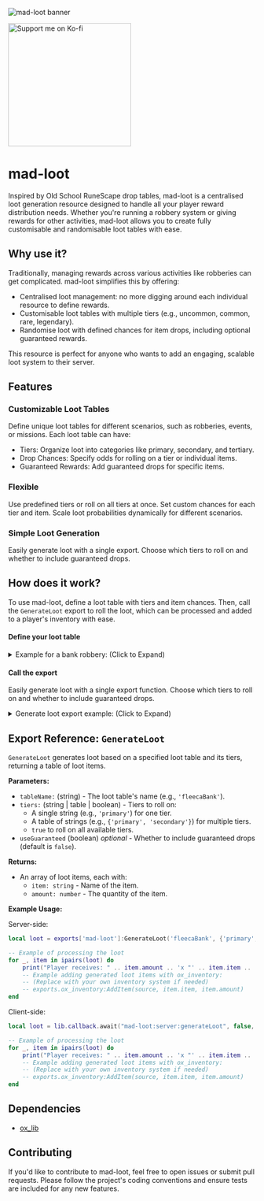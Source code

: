 ![mad-loot banner](https://github.com/user-attachments/assets/5af537ad-3cef-4576-b544-3ef425b5801c)

<a href="https://ko-fi.com/madcap" target="_blank"><img src="https://assets-global.website-files.com/5c14e387dab576fe667689cf/64f1a9ddd0246590df69ea0b_kofi_long_button_red%25402x-p-500.png" alt="Support me on Ko-fi" width="250"></a>

# mad-loot

Inspired by Old School RuneScape drop tables, mad-loot is a centralised loot generation resource designed to handle all your player reward distribution needs. Whether you're running a robbery system or giving rewards for other activities, mad-loot allows you to create fully customisable and randomisable loot tables with ease.

## Why use it?

Traditionally, managing rewards across various activities like robberies can get complicated. mad-loot simplifies this by offering:

- Centralised loot management: no more digging around each individual resource to define rewards.
- Customisable loot tables with multiple tiers (e.g., uncommon, common, rare, legendary).
- Randomise loot with defined chances for item drops, including optional guaranteed rewards.

This resource is perfect for anyone who wants to add an engaging, scalable loot system to their server.

## Features

### Customizable Loot Tables
Define unique loot tables for different scenarios, such as robberies, events, or missions.
Each loot table can have:
- Tiers: Organize loot into categories like primary, secondary, and tertiary.
- Drop Chances: Specify odds for rolling on a tier or individual items.
- Guaranteed Rewards: Add guaranteed drops for specific items.

### Flexible
Use predefined tiers or roll on all tiers at once.
Set custom chances for each tier and item.
Scale loot probabilities dynamically for different scenarios.

### Simple Loot Generation
Easily generate loot with a single export. Choose which tiers to roll on and whether to include guaranteed drops.

## How does it work?

To use mad-loot, define a loot table with tiers and item chances. Then, call the `GenerateLoot` export to roll the loot, which can be processed and added to a player's inventory with ease.

#### Define your loot table
<details>
<summary>Example for a bank robbery: (Click to Expand)</summary>

```lua
-- Here's how you might define a loot table for a robbery scenario like the Fleeca Bank:
fleecaBank = {
    primary = {
        tableChance = { low = 1, high = 1 },
        items = {
            { item = "lockpick", itemChance = { low = 1, high = 2 }, minAmount = 1, maxAmount = 10 },
            { item = "water", itemChance = { low = 1, high = 5 }, minAmount = 1, maxAmount = 10 },
            { item = "cola", itemChance = { low = 1, high = 3 }, minAmount = 1, maxAmount = 10 },
        },
        guaranteed = {
            { item = "coffee", minAmount = 1, maxAmount = 1 },
        }
    },
    secondary = {
        tableChance = { low = 1, high = 10 },
        items = {
            { item = "ammo-9", itemChance = { low = 50, high = 100 }, minAmount = 1, maxAmount = 10 },
            { item = "garbage", itemChance = { low = 15, high = 100 }, minAmount = 1, maxAmount = 10 },
        },
    },
    -- define as many tiers as you like
}
```
</details>

#### Call the export
Easily generate loot with a single export function. Choose which tiers to roll on and whether to include guaranteed drops.

<details>
<summary>Generate loot export example: (Click to Expand)</summary>

```lua
local tableName = "fleecaBank"      -- The name of the loot table to use
local tiers = true                  -- Roll on all available tiers
local useGuaranteed = true          -- Include guaranteed drops

local loot = exports["mad-loot"]:GenerateLoot(tableName, tiers, useGuaranteed)
```
</details>

## Export Reference: `GenerateLoot`

`GenerateLoot` generates loot based on a specified loot table and its tiers, returning a table of loot items.

**Parameters:**
- `tableName:` (string) - The loot table's name (e.g., `'fleecaBank'`).
- `tiers:` (string | table | boolean) - Tiers to roll on:
  - A single string (e.g., `'primary'`) for one tier.
  - A table of strings (e.g., `{'primary', 'secondary'}`) for multiple tiers.
  - `true` to roll on all available tiers.
- `useGuaranteed` (boolean) *optional* - Whether to include guaranteed drops (default is `false`).

**Returns:**
- An array of loot items, each with:
  - `item: string` - Name of the item.
  - `amount: number` - The quantity of the item.


**Example Usage:**

Server-side:

```lua
local loot = exports['mad-loot']:GenerateLoot('fleecaBank', {'primary', 'secondary'}, true)

-- Example of processing the loot
for _, item in ipairs(loot) do
    print("Player receives: " .. item.amount .. 'x "' .. item.item .. '"')
    -- Example adding generated loot items with ox_inventory:
    -- (Replace with your own inventory system if needed)
    -- exports.ox_inventory:AddItem(source, item.item, item.amount)
end
```
Client-side:

```lua
local loot = lib.callback.await("mad-loot:server:generateLoot", false, "fleecaBank", true, true)

-- Example of processing the loot
for _, item in ipairs(loot) do
    print("Player receives: " .. item.amount .. 'x "' .. item.item .. '"')
    -- Example adding generated loot items with ox_inventory:
    -- (Replace with your own inventory system if needed)
    -- exports.ox_inventory:AddItem(source, item.item, item.amount)
end
```

## Dependencies

- [ox_lib](https://github.com/overextended/ox_lib)

## Contributing
If you'd like to contribute to mad-loot, feel free to open issues or submit pull requests. Please follow the project's coding conventions and ensure tests are included for any new features.
